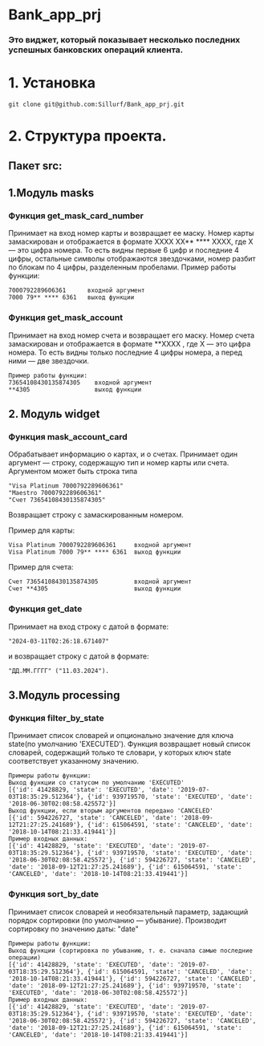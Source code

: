 # Bank_app_prj
### Это виджет, который показывает несколько последних успешных банковских операций клиента.
# 1. Установка
```
git clone git@github.com:Sillurf/Bank_app_prj.git
```
# 2. Структура проекта.
## Пакет src:
## 1.Модуль masks
### Функция get_mask_card_number 
Принимает на вход номер карты и возвращает ее маску. Номер карты замаскирован и отображается в формате 
XXXX XX** **** XXXX, где X — это цифра номера. То есть видны первые 6 цифр и последние 4 цифры, остальные символы отображаются звездочками, номер разбит по блокам по 4 цифры, разделенным пробелами. Пример работы функции:
```
7000792289606361      входной аргумент
7000 79** **** 6361   выход функции
```
### Функция get_mask_account
Принимает на вход номер счета и возвращает его маску. Номер счета замаскирован и отображается в формате **XXXX , где X
 — это цифра номера. То есть видны только последние 4 цифры номера, а перед ними — две звездочки. 
```
Пример работы функции:
73654108430135874305    входной аргумент
**4305                  выход функции
```
## 2. Модуль widget
### Функция mask_account_card
Обрабатывает информацию о картах, и о счетах.
Принимает один аргумент — строку, содержащую тип и номер карты или счета.
Аргументом может быть строка типа
```
"Visa Platinum 7000792289606361"
"Maestro 7000792289606361"
"Счет 73654108430135874305"
```
Возвращает строку с замаскированным номером.

Пример для карты:
```
Visa Platinum 7000792289606361     входной аргумент
Visa Platinum 7000 79** **** 6361  выход функции
```
Пример для счета:
```
Счет 73654108430135874305          входной аргумент
Счет **4305                        выход функции
```
### Функция get_date
Принимает на вход строку с датой в формате:
```
"2024-03-11T02:26:18.671407"
```
 и возвращает строку с датой в формате:
```
"ДД.ММ.ГГГГ" ("11.03.2024").
```
## 3.Модуль processing
### Функция filter_by_state
Принимает список словарей и опционально значение для ключа state(по умолчанию 'EXECUTED'). 
Функция возвращает новый список словарей, содержащий только те словари, у которых ключ state соответствует указанному значению.
```
Примеры работы функции:
Выход функции со статусом по умолчанию 'EXECUTED'
[{'id': 41428829, 'state': 'EXECUTED', 'date': '2019-07-03T18:35:29.512364'}, {'id': 939719570, 'state': 'EXECUTED', 'date': '2018-06-30T02:08:58.425572'}]
Выход функции, если вторым аргументов передано 'CANCELED'
[{'id': 594226727, 'state': 'CANCELED', 'date': '2018-09-12T21:27:25.241689'}, {'id': 615064591, 'state': 'CANCELED', 'date': '2018-10-14T08:21:33.419441'}]
Пример входных данных:
[{'id': 41428829, 'state': 'EXECUTED', 'date': '2019-07-03T18:35:29.512364'}, {'id': 939719570, 'state': 'EXECUTED', 'date': '2018-06-30T02:08:58.425572'}, {'id': 594226727, 'state': 'CANCELED', 'date': '2018-09-12T21:27:25.241689'}, {'id': 615064591, 'state': 'CANCELED', 'date': '2018-10-14T08:21:33.419441'}]

```
### Функция sort_by_date
Принимает список словарей и необязательный параметр, задающий порядок сортировки (по умолчанию — убывание). Производит сортировку по значению даты: "date"
```
Примеры работы функции:
Выход функции (сортировка по убыванию, т. е. сначала самые последние операции)
[{'id': 41428829, 'state': 'EXECUTED', 'date': '2019-07-03T18:35:29.512364'}, {'id': 615064591, 'state': 'CANCELED', 'date': '2018-10-14T08:21:33.419441'}, {'id': 594226727, 'state': 'CANCELED', 'date': '2018-09-12T21:27:25.241689'}, {'id': 939719570, 'state': 'EXECUTED', 'date': '2018-06-30T02:08:58.425572'}]
Пример входных данных:
[{'id': 41428829, 'state': 'EXECUTED', 'date': '2019-07-03T18:35:29.512364'}, {'id': 939719570, 'state': 'EXECUTED', 'date': '2018-06-30T02:08:58.425572'}, {'id': 594226727, 'state': 'CANCELED', 'date': '2018-09-12T21:27:25.241689'}, {'id': 615064591, 'state': 'CANCELED', 'date': '2018-10-14T08:21:33.419441'}]
```
